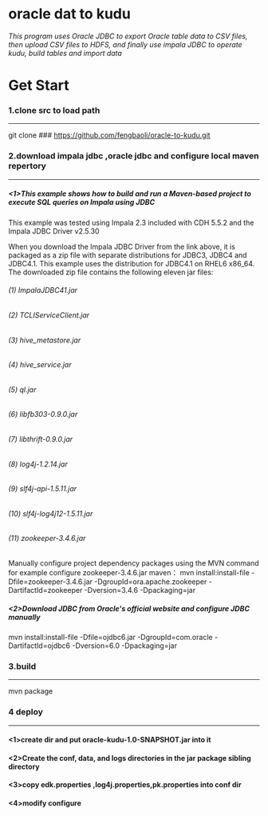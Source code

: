 oracle dat to kudu
==================
*This program uses Oracle JDBC to export Oracle table data to CSV files, then upload CSV files to HDFS, and finally use impala JDBC to operate kudu, build tables and import data*

Get Start
===================
### 1.clone src to load path ###
-----------------------
git clone ### https://github.com/fengbaoli/oracle-to-kudu.git
### 2.download impala jdbc ,oracle jdbc and configure local maven repertory ###
-----------------------
##### <1>This example shows how to build and run a Maven-based project to execute SQL queries on Impala using JDBC 
This example was tested using Impala 2.3 included with CDH 5.5.2 and the Impala JDBC Driver v2.5.30 

When you download the Impala JDBC Driver from the link above, it is packaged as a zip file with separate distributions for JDBC3, JDBC4
and JDBC4.1. This example uses the distribution for JDBC4.1 on RHEL6 x86_64. The downloaded zip file contains the following eleven jar files:
###### (1)  ImpalaJDBC41.jar 
###### (2)  TCLIServiceClient.jar
###### (3)  hive_metastore.jar 
###### (4)  hive_service.jar 
###### (5)  ql.jar
###### (6)  libfb303-0.9.0.jar
###### (7)  libthrift-0.9.0.jar
###### (8)  log4j-1.2.14.jar
###### (9)  slf4j-api-1.5.11.jar
###### (10) slf4j-log4j12-1.5.11.jar 
###### (11) zookeeper-3.4.6.jar

Manually configure project dependency packages using the MVN command
for example configure zookeeper-3.4.6.jar maven：
mvn install:install-file -Dfile=zookeeper-3.4.6.jar -DgroupId=ora.apache.zookeeper -DartifactId=zookeeper -Dversion=3.4.6  -Dpackaging=jar
##### <2>Download JDBC from Oracle's official website and configure JDBC manually
mvn install:install-file -Dfile=ojdbc6.jar -DgroupId=com.oracle -DartifactId=ojdbc6 -Dversion=6.0  -Dpackaging=jar 
### 3.build ###
---------------------------------
mvn package

### 4 deploy ###
------------------------------------
#### <1>create dir and put oracle-kudu-1.0-SNAPSHOT.jar into it
#### <2>Create the conf, data, and logs directories in the jar package sibling directory
#### <3>copy edk.properties ,log4j.properties,pk.properties into conf dir
#### <4>modify configure 




